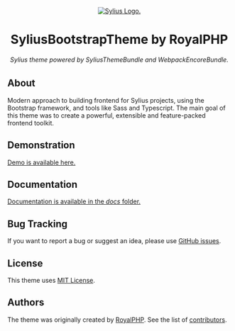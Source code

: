 <p align="center">
    <a href="https://sylius.com" target="_blank">
        <picture>
          <source media="(prefers-color-scheme: dark)" srcset="https://media.sylius.com/sylius-logo-800-dark.png">
          <source media="(prefers-color-scheme: light)" srcset="https://media.sylius.com/sylius-logo-800.png">
          <img alt="Sylius Logo." src="https://media.sylius.com/sylius-logo-800.png">
        </picture>
    </a>
</p>

<h1 align="center">SyliusBootstrapTheme by RoyalPHP</h1>

<h6 align="center">Sylius theme powered by SyliusThemeBundle and WebpackEncoreBundle.</h6>

## About

Modern approach to building frontend for Sylius projects, using the Bootstrap framework, and tools like Sass and Typescript.
The main goal of this theme was to create a powerful, extensible and feature-packed frontend toolkit.

## Demonstration

[Demo is available here.](https://github.com/royalphp/sylius-demo)

## Documentation

[Documentation is available in the *docs* folder.](docs/index.md)

## Bug Tracking

If you want to report a bug or suggest an idea, please use [GitHub issues](https://github.com/royalphp/sylius-bootstrap-theme/issues).

## License

This theme uses [MIT License](LICENSE.md).

## Authors

The theme was originally created by [RoyalPHP](https://github.com/royalphp).
See the list of [contributors](https://github.com/royalphp/sylius-bootstrap-theme/contributors).
